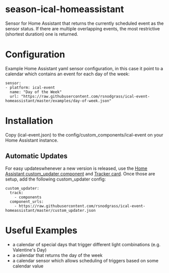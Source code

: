 # season-ical-homeassistant

Sensor for Home Assistant that returns the currently scheduled event as the sensor status. If there
are multiple overlapping events, the most restrictive (shortest duration) one is returned.

# Configuration

Example Home Assistant yaml sensor configuration, in this case it point to a calendar which contains
an event for each day of the week:

```
sensor:
- platform: ical-event
  name: "Day of the Week"
  url: "https://raw.githubusercontent.com/rsnodgrass/ical-event-homeassistant/master/examples/day-of-week.json"
```

# Installation

Copy (ical-event.json) to the config/custom_components/ical-event on your Home Assistant instance.

## Automatic Updates

For easy updateswhenever a new version is released, use the [Home Assistant custom_updater component](https://github.com/custom-components/custom_updater/wiki/Installation) and [Tracker card](https://github.com/custom-cards/tracker-card). Once those are setup, add the following custom_updater config:

``` 
custom_updater:
  track:
    - components
  component_urls:
    - https://raw.githubusercontent.com/rsnodgrass/ical-event-homeassistant/master/custom_updater.json
```

# Useful Examples

* a calendar of special days that trigger different light combinations (e.g. Valentine's Day)
* a calendar that returns the day of the week
* a calendar sensor which allows scheduling of triggers based on some calendar value




